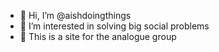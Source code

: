 - 👋 Hi, I’m @aishdoingthings
- 👀 I’m interested in solving big social problems
- 🌱 This is a site for the analogue group

<!---
aishdoingthings/aishdoingthings is a ✨ special ✨ repository because its `README.md` (this file) appears on your GitHub profile.
You can click the Preview link to take a look at your changes.
--->
